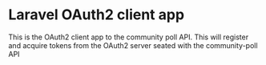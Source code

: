 # Laravel OAuth2 client app

This is the OAuth2 client app to the community poll API.
This will register and acquire tokens from the OAuth2 server seated with the community-poll API